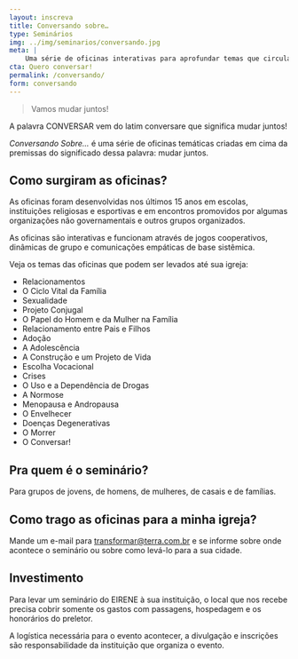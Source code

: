 ```yaml
---
layout: inscreva
title: Conversando sobre…
type: Seminários
img: ../img/seminarios/conversando.jpg
meta: |
    Uma série de oficinas interativas para aprofundar temas que circulam no universo familiar.
cta: Quero conversar!
permalink: /conversando/
form: conversando
---
```


> Vamos mudar juntos!

A palavra CONVERSAR vem do latim conversare que significa mudar juntos!

*Conversando Sobre…* é uma série de oficinas temáticas criadas em cima da premissas do significado dessa palavra: mudar juntos.

## Como surgiram as oficinas?

As oficinas foram desenvolvidas nos últimos 15 anos em escolas, instituições religiosas e esportivas e em encontros promovidos por algumas organizações não governamentais e outros grupos organizados.

As oficinas são interativas e funcionam através de jogos cooperativos, dinâmicas de grupo e comunicações empáticas de base sistêmica.

Veja os temas das oficinas que podem ser levados até sua igreja:

* Relacionamentos
* O Ciclo Vital da Família
* Sexualidade
* Projeto Conjugal
* O Papel do Homem e da Mulher na Família
* Relacionamento entre Pais e Filhos
* Adoção
* A Adolescência
* A Construção e um Projeto de Vida
* Escolha Vocacional
* Crises
* O Uso e a Dependência de Drogas
* A Normose
* Menopausa e Andropausa
* O Envelhecer
* Doenças Degenerativas
* O Morrer
* O Conversar!

## Pra quem é o seminário?

Para grupos de jovens, de homens, de mulheres, de casais e de famílias.

## Como trago as oficinas para a minha igreja?

Mande um e-mail para transformar@terra.com.br e se informe sobre onde acontece o seminário ou sobre como levá-lo para a sua cidade.

## Investimento

Para levar um seminário do EIRENE à sua instituição, o local que nos recebe precisa cobrir somente os gastos com passagens, hospedagem e os honorários do preletor.

A logística necessária para o evento acontecer, a divulgação e inscrições são responsabilidade da instituição que organiza o evento.
